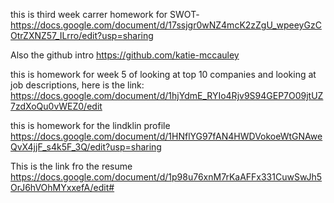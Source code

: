 this is third week carrer homework for SWOT-
https://docs.google.com/document/d/17ssjgr0wNZ4mcK2zZgU_wpeeyGzCOtrZXNZ57_ILrro/edit?usp=sharing 

Also the github intro 
https://github.com/katie-mccauley 

this is homework for week 5 of looking at top 10 companies and looking at job descriptions, here is the link:
https://docs.google.com/document/d/1hjYdmE_RYIo4Rjv9S94GEP7O09jtUZ7zdXoQu0vWEZ0/edit

this is homework for the lindklin profile 
https://docs.google.com/document/d/1HNflYG97fAN4HWDVokoeWtGNAweQvX4jjF_s4k5F_3Q/edit?usp=sharing 

This is the link fro the resume 
https://docs.google.com/document/d/1p98u76xnM7rKaAFFx331CuwSwJh5OrJ6hVOhMYxxefA/edit#